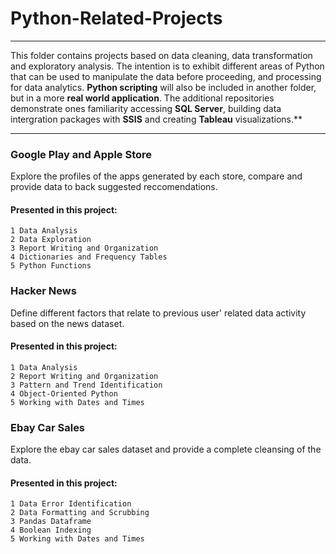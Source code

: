# Python-Related-Projects
---

This folder contains projects based on data cleaning, data transformation and exploratory analysis. The intention is to exhibit different areas of Python that can be used to manipulate the data before proceeding, and processing for data analytics. **Python scripting** will also be included in another folder, but in a more **real world application**. The additional repositories demonstrate ones familiarity accessing **SQL Server**, building data intergration packages with **SSIS** and creating **Tableau** visualizations.**

---


### Google Play and Apple Store
Explore the profiles of the apps generated by each store, compare and provide data to back suggested reccomendations.

#### Presented in this project: 
```
1 Data Analysis
2 Data Exploration 
3 Report Writing and Organization
4 Dictionaries and Frequency Tables
5 Python Functions
``` 

### Hacker News 
Define different factors that relate to previous user' related data activity based on the news dataset.

#### Presented in this project: 
```
1 Data Analysis 
2 Report Writing and Organization
3 Pattern and Trend Identification 
4 Object-Oriented Python 
5 Working with Dates and Times 
```

### Ebay Car Sales
Explore the ebay car sales dataset and provide a complete cleansing of the data.

#### Presented in this project:  
```
1 Data Error Identification 
2 Data Formatting and Scrubbing
3 Pandas Dataframe
4 Boolean Indexing 
5 Working with Dates and Times 
```

